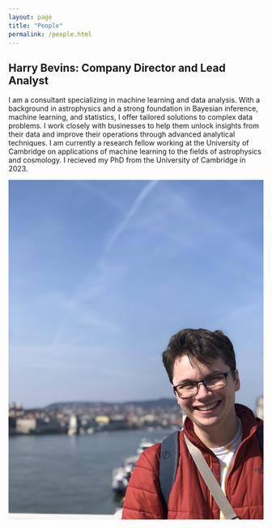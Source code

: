 ```yaml
---
layout: page
title: "People"
permalink: /people.html
---
```


<link rel="stylesheet" href="{{ '/assets/css/styles.css' | relative_url }}">

<div class="content-container">
    <div class="text">
        <h2>Harry Bevins: Company Director and Lead Analyst</h2>
        <p>I am a consultant specializing in machine learning and data analysis. With a background in astrophysics and a strong foundation in Bayesian inference, machine learning, and statistics, I offer tailored solutions to complex data problems. I work closely with businesses to help them unlock insights from their data and improve their operations through advanced analytical techniques.
        I am currently a research fellow working at the University of Cambridge on
        applications of machine learning to the fields of astrophysics and cosmology. I 
        recieved my PhD from the University of Cambridge in 2023.</p>
    </div>
    <div class="image">
        <img src="assets/portrait.jpg" alt="Harry Bevins" class="portrait">
    </div>
</div>
